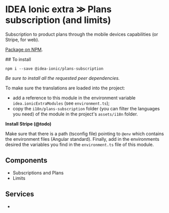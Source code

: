 # IDEA Ionic extra ≫ Plans subscription (and limits)

Subscription to product plans through the mobile devices capabilities (or Stripe, for web).

[Package on NPM](https://www.npmjs.com/package/@idea-ionic/plans-subscription).

## To install

```
npm i --save @idea-ionic/plans-subscription
```

_Be sure to install all the requested peer dependencies._

To make sure the translations are loaded into the project:

- add a reference to this module in the environment variable `idea.ionicExtraModules` (see `environment.ts`);
- copy the `i18n/plans-subscription` folder (you can filter the languages you need) of the module in the project's `assets/i18n` folder.

**Install Stripe (@todo)**

Make sure that there is a path (tsconfig file) pointing to `@env` which contains the environment files (Angular standard).
Finally, add in the environments desired the variables you find in the `environment.ts` file of this module.

## Components

- Subscriptions and Plans
- Limits

## Services

-
